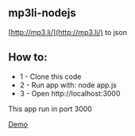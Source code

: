 ## mp3li-nodejs ##

[http://mp3.li/](http://mp3.li/) to json

## How to: ##
- 1 - Clone this code
- 2 - Run app with: node app.js
- 3 - Open http://localhost:3000

This app run in port 3000

[Demo](http://mp3li.aws.af.cm/)
